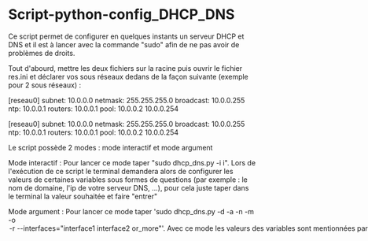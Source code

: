 # Script-python-config_DHCP_DNS

Ce script permet de configurer en quelques instants un serveur DHCP et DNS et il est à lancer 
avec la commande "sudo" afin de ne pas avoir de problèmes de droits.

Tout d'abourd, mettre les deux fichiers sur la racine puis ouvrir le fichier res.ini et déclarer vos sous réseaux dedans de la façon suivante (exemple pour 2 sous réseaux) :

[reseau0]
subnet: 10.0.0.0
netmask: 255.255.255.0
broadcast: 10.0.0.255
ntp: 10.0.0.1
routers: 10.0.0.1
pool: 10.0.0.2 10.0.0.254

[reseau0]
subnet: 10.0.0.0
netmask: 255.255.255.0
broadcast: 10.0.0.255
ntp: 10.0.0.1
routers: 10.0.0.1
pool: 10.0.0.2 10.0.0.254



Le script possède 2 modes : mode interactif et mode argument

Mode interactif :
Pour lancer ce mode taper "sudo dhcp_dns.py -i i". Lors de l'exécution de ce script le terminal demandera alors de configurer les 
valeurs de certaines variables sous formes de questions (par exemple : le nom de domaine, l'ip de votre serveur DNS, ...), pour cela juste 
taper dans le terminal la valeur souhaitée et faire "entrer"

Mode argument :
Pour lancer ce mode taper 'sudo dhcp_dns.py -d <domain> -a <addr ip> -n <server name> -m <subnet mask> -o <option dns> -r <nb sous res> --interfaces="interface1 interface2 or_more"'.
 Avec ce mode les valeurs des variables sont mentionnées par arguments.
 

